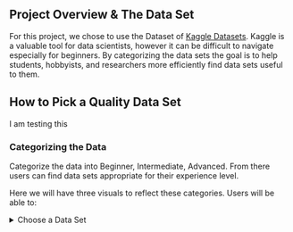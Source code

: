 ## Project Overview & The Data Set

For this project, we chose to use the Dataset of [Kaggle Datasets](https://www.kaggle.com/morriswongch/kaggle-datasets). Kaggle is a valuable tool for data scientists, however it can be difficult to navigate especially for beginners. By categorizing the data sets the goal is to help students, hobbyists, and researchers more efficiently find data sets useful to them.

## How to Pick a Quality Data Set

I am testing this 

### Categorizing the Data

Categorize the data into Beginner, Intermediate, Advanced. From there users can find data sets appropriate for their experience level. 

Here we will have three visuals to reflect these categories.
Users will be able to:
  
<details>
  <summary>Choose a Data Set</summary>
  <br>
  Data Set Name 1
  <br>
  Data Set Name 1
<details>
  
  Report:
  
  Visualizations here based on choices made.

